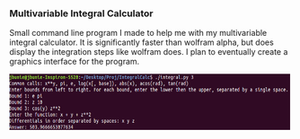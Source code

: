 ### Multivariable Integral Calculator
Small command line program I made to help me with my multivariable integral calculator.
It is significantly faster than wolfram alpha, but does display the integration steps like wolfram  does.
I plan to eventually create a graphics interface for the program.  

<img src="Pic.png" height="100" width="500" >
